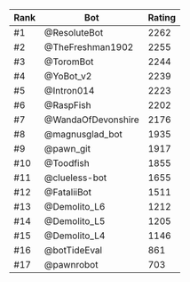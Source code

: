 Rank|Bot|Rating
---|---|---
#1|@ResoluteBot|2262
#2|@TheFreshman1902|2255
#3|@ToromBot|2244
#4|@YoBot_v2|2239
#5|@Intron014|2223
#6|@RaspFish|2202
#7|@WandaOfDevonshire|2176
#8|@magnusglad_bot|1935
#9|@pawn_git|1917
#10|@Toodfish|1855
#11|@clueless-bot|1655
#12|@FataliiBot|1511
#13|@Demolito_L6|1212
#14|@Demolito_L5|1205
#15|@Demolito_L4|1146
#16|@botTideEval|861
#17|@pawnrobot|703
